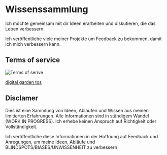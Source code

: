 # Wissenssammlung

Ich möchte gemeinsam mit dir Ideen erarbeiten und diskutieren, die das Leben verbessern.

Ich veröffentliche viele meiner Projekte um Feedback zu bekommen, damit ich mich verbessern kann.

## Terms of service

![Terms of serive](https://user-images.githubusercontent.com/6764957/75324412-e3bc2480-5844-11ea-90be-4a26b6a64000.png)

[digital garden tos](https://github.com/sw-yx/digital-garden-tos)

## Disclamer

Dies ist eine Sammlung von Ideen, Abläufen und Wissen aus meinen limitierten Erfahrungen. Alle Informationen sind in ständigem Wandel (WORK IN PROGRESS). Ich erhebe keinen Anspruch auf Richtigkeit oder Vollständigkeit.

Ich veröffentliche diese Informationen in der Hoffnung auf Feedback und Anregungen, um meine Ideen, Abläufe und BLINDSPOTS/BIASES/UNWISSENHEIT zu verbessern

